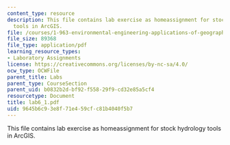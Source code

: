```yaml
---
content_type: resource
description: This file contains lab exercise as homeassignment for stock hydrology
  tools in ArcGIS.
file: /courses/1-963-environmental-engineering-applications-of-geographic-information-systems-fall-2004/9645b6c93e8f71e459cfc81b4040f5b7_lab6_1.pdf
file_size: 89368
file_type: application/pdf
learning_resource_types:
- Laboratory Assignments
license: https://creativecommons.org/licenses/by-nc-sa/4.0/
ocw_type: OCWFile
parent_title: Labs
parent_type: CourseSection
parent_uid: b0832b2d-bf92-f558-29f9-cd32e85a5cf4
resourcetype: Document
title: lab6_1.pdf
uid: 9645b6c9-3e8f-71e4-59cf-c81b4040f5b7
---
```

This file contains lab exercise as homeassignment for stock hydrology tools in ArcGIS.